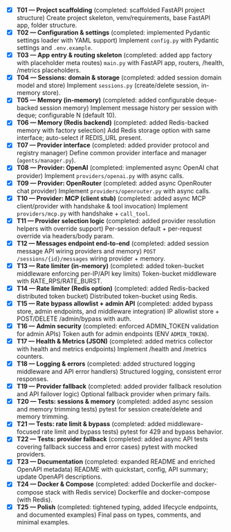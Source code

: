 - [x] **T01 — Project scaffolding** (completed: scaffolded FastAPI project structure)
      Create project skeleton, venv/requirements, base FastAPI app, folder structure.
- [x] **T02 — Configuration & settings** (completed: implemented Pydantic settings loader with YAML support)
      Implement `config.py` with Pydantic settings and `.env.example`.
- [x] **T03 — App entry & routing skeleton** (completed: added app factory with placeholder meta routes)
      `main.py` with FastAPI app, routers, /health, /metrics placeholders.
- [x] **T04 — Sessions: domain & storage** (completed: added session domain model and store)
      Implement `sessions.py` (create/delete session, in-memory store).
- [x] **T05 — Memory (in-memory)** (completed: added configurable deque-backed session memory)
      Implement message history per session with deque; configurable N (default 10).
- [x] **T06 — Memory (Redis backend)** (completed: added Redis-backed memory with factory selection)
      Add Redis storage option with same interface; auto-select if REDIS_URL present.
- [x] **T07 — Provider interface** (completed: added provider protocol and registry manager)
      Define common provider interface and manager (`agents/manager.py`).
- [x] **T08 — Provider: OpenAI** (completed: implemented async OpenAI chat provider)
      Implement `providers/openai.py` with async calls.
- [x] **T09 — Provider: OpenRouter** (completed: added async OpenRouter chat provider)
      Implement `providers/openrouter.py` with async calls.
- [x] **T10 — Provider: MCP (client stub)** (completed: added async MCP client/provider with handshake & tool invocation)
      Implement `providers/mcp.py` with handshake + `call_tool`.
- [x] **T11 — Provider selection logic** (completed: added provider resolution helpers with override support)
      Per-session default + per-request override via headers/body param.
- [x] **T12 — Messages endpoint end-to-end** (completed: added session message API wiring providers and memory)
      `POST /sessions/{id}/messages` wiring provider + memory.
- [x] **T13 — Rate limiter (in-memory)** (completed: added token-bucket middleware enforcing per-IP/API key limits)
      Token-bucket middleware with RATE_RPS/RATE_BURST.
- [x] **T14 — Rate limiter (Redis option)** (completed: added Redis-backed distributed token bucket)
      Distributed token-bucket using Redis.
- [x] **T15 — Rate bypass allowlist + admin API** (completed: added bypass store, admin endpoints, and middleware integration)
      IP allowlist store + POST/DELETE /admin/bypass with auth.
- [x] **T16 — Admin security** (completed: enforced ADMIN_TOKEN validation for admin APIs)
      Token auth for admin endpoints (ENV `ADMIN_TOKEN`).
- [x] **T17 — Health & Metrics (JSON)** (completed: added metrics collector with health and metrics endpoints)
      Implement /health and /metrics counters.
- [x] **T18 — Logging & errors** (completed: added structured logging middleware and API error handlers)
      Structured logging, consistent error responses.
- [x] **T19 — Provider fallback** (completed: added provider fallback resolution and API failover logic)
      Optional fallback provider when primary fails.
- [x] **T20 — Tests: sessions & memory** (completed: added async session and memory trimming tests)
      pytest for session create/delete and memory trimming.
- [x] **T21 — Tests: rate limit & bypass** (completed: added middleware-focused rate limit and bypass tests)
      pytest for 429 and bypass behavior.
- [x] **T22 — Tests: provider fallback** (completed: added async API tests covering fallback success and error cases)
      pytest with mocked providers.
- [x] **T23 — Documentation** (completed: expanded README and enriched OpenAPI metadata)
      README with quickstart, config, API summary; update OpenAPI descriptions.
- [x] **T24 — Docker & Compose** (completed: added Dockerfile and docker-compose stack with Redis service)
      Dockerfile and docker-compose (with Redis).
- [x] **T25 — Polish** (completed: tightened typing, added lifecycle endpoints, and documented examples)
      Final pass on types, comments, and minimal examples.